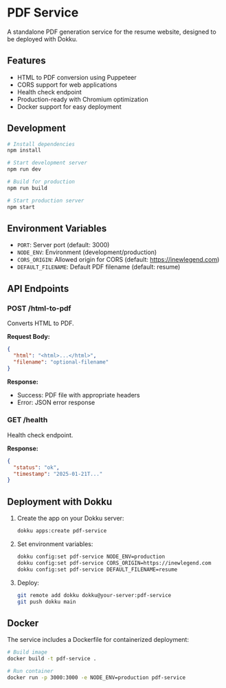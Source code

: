 # PDF Service

A standalone PDF generation service for the resume website, designed to be deployed with Dokku.

## Features

- HTML to PDF conversion using Puppeteer
- CORS support for web applications
- Health check endpoint
- Production-ready with Chromium optimization
- Docker support for easy deployment

## Development

```bash
# Install dependencies
npm install

# Start development server
npm run dev

# Build for production
npm run build

# Start production server
npm start
```

## Environment Variables

- `PORT`: Server port (default: 3000)
- `NODE_ENV`: Environment (development/production)
- `CORS_ORIGIN`: Allowed origin for CORS (default: https://inewlegend.com)
- `DEFAULT_FILENAME`: Default PDF filename (default: resume)

## API Endpoints

### POST /html-to-pdf

Converts HTML to PDF.

**Request Body:**
```json
{
  "html": "<html>...</html>",
  "filename": "optional-filename"
}
```

**Response:**
- Success: PDF file with appropriate headers
- Error: JSON error response

### GET /health

Health check endpoint.

**Response:**
```json
{
  "status": "ok",
  "timestamp": "2025-01-21T..."
}
```

## Deployment with Dokku

1. Create the app on your Dokku server:
   ```bash
   dokku apps:create pdf-service
   ```

2. Set environment variables:
   ```bash
   dokku config:set pdf-service NODE_ENV=production
   dokku config:set pdf-service CORS_ORIGIN=https://inewlegend.com
   dokku config:set pdf-service DEFAULT_FILENAME=resume
   ```

3. Deploy:
   ```bash
   git remote add dokku dokku@your-server:pdf-service
   git push dokku main
   ```

## Docker

The service includes a Dockerfile for containerized deployment:

```bash
# Build image
docker build -t pdf-service .

# Run container
docker run -p 3000:3000 -e NODE_ENV=production pdf-service
```
